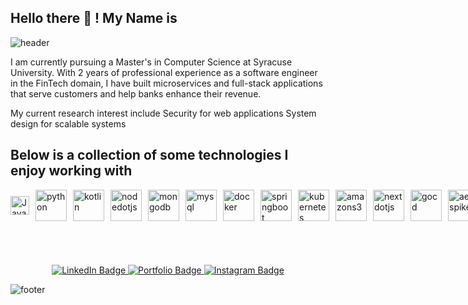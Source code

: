 ## Hello there 👋  ! My Name is 
![header](https://capsule-render.vercel.app/api?type=venom&color=gradient&height=300&section=header&text=Kamaljit%20Aulakh&fontSize=90&animation=fadeIn)

I am currently pursuing a Master's in Computer Science at Syracuse University. With 2 years of professional experience as a software engineer in the FinTech domain, I have built microservices and full-stack applications that serve customers and help banks enhance their revenue.

My current research interest include
Security for web applications
System design for scalable systems

## Below is a collection of some technologies I enjoy working with

<div style="display: flex; gap: 10px; align-items: center;">
<img src="https://cdn.simpleicons.org/javascript/yellow" alt="JavaScript" width="30" height="30" />

<img src="https://cdn.simpleicons.org/python" alt="python" width="50" height="50" />

<img src="https://cdn.simpleicons.org/kotlin/7F52FF" alt="kotlin" width="50" height="50">

<img src="https://cdn.simpleicons.org/nodedotjs" alt="nodedotjs" width="50" height="50">

<img src="https://cdn.simpleicons.org/MongoDB" alt="mongodb" width="50" height="50">

<img src="https://cdn.simpleicons.org/MySQL" alt="mysql" width="50" height="50">

<img src="https://cdn.simpleicons.org/docker" alt="docker" width="50" height="50">

<img src="https://cdn.simpleicons.org/springboot" alt="springboot" width="50" height="50">

<img src="https://cdn.simpleicons.org/kubernetes/326CE5" alt="kubernetes" width="50" height="50">

<img src="https://cdn.simpleicons.org/amazons3/569A31" alt="amazons3" width="50" height="50">

<img src="https://cdn.simpleicons.org/nextdotjs/00000" alt="nextdotjs" width="50" height="50">

<img src="https://cdn.simpleicons.org/gocd/00000" alt="gocd" width="50" height="50">

<img src="https://cdn.simpleicons.org/aerospike/00000" alt="aerospike" width="50" height="50">

<img src="https://cdn.simpleicons.org/gocd/C22127" alt="gocd" width="50" height="50">

<img src="https://cdn.simpleicons.org/linux/FCC624" alt="linux" width="50" height="50">

<img src="https://cdn.simpleicons.org/helm/0F1689" alt="helm" width="50" height="50">

</div>


<div id="badges" align="center" style="margin-top:70px">
  <a href="https://www.linkedin.com/in/kamalkaur99/">
    <img src="https://img.shields.io/badge/LinkedIn-blue?style=for-the-badge&logo=linkedin&logoColor=white" alt="LinkedIn Badge"/>
  </a>
  <a href="https://kamaljitkaur.vercel.app/">
    <img src="https://img.shields.io/badge/Portfolio-red?style=for-the-badge&logo=Next.js" alt="Portfolio Badge"/>
  </a>
  <a href="https://www.instagram.com/_.kamaljit._/">
    <img src="https://img.shields.io/badge/Instagram-blue?style=for-the-badge&logo=instagram&logoColor=white" alt="Instagram Badge"/>
  </a>
</div>

![footer](https://capsule-render.vercel.app/api?type=waving&section=footer&color=gradient&text=)